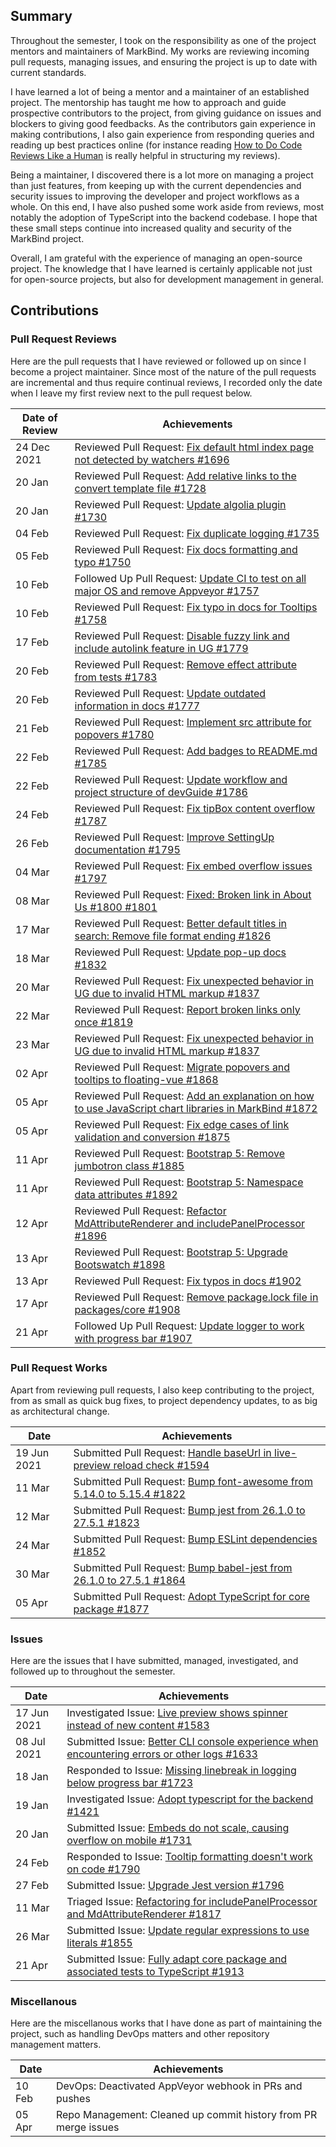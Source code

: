 ## Summary

Throughout the semester, I took on the responsibility as one of the project mentors and maintainers of MarkBind. My works are reviewing incoming pull requests, managing issues, and ensuring the project is up to date with current standards.

I have learned a lot of being a mentor and a maintainer of an established project. The mentorship has taught me how to approach and guide prospective contributors to the project, from giving guidance on issues and blockers to giving good feedbacks. As the contributors gain experience in making contributions, I also gain experience from responding queries and reading up best practices online (for instance reading [How to Do Code Reviews Like a Human](https://mtlynch.io/human-code-reviews-1/) is really helpful in structuring my reviews).

Being a maintainer, I discovered there is a lot more on managing a project than just features, from keeping up with the current dependencies and security issues to improving the developer and project workflows as a whole. On this end, I have also pushed some work aside from reviews, most notably the adoption of TypeScript into the backend codebase. I hope that these small steps continue into increased quality and security of the MarkBind project.

Overall, I am grateful with the experience of managing an open-source project. The knowledge that I have learned is certainly applicable not just for open-source projects, but also for development management in general.

## Contributions

### Pull Request Reviews

Here are the pull requests that I have reviewed or followed up on since I become a project maintainer. Since most of the nature of the pull requests are incremental and thus require continual reviews, I recorded only the date when I leave my first review next to the pull request below.

| Date of Review | Achievements |
|----------------|--------------|
| 24 Dec 2021    | Reviewed Pull Request: [Fix default html index page not detected by watchers #1696](https://github.com/MarkBind/markbind/pull/1696) |
| 20 Jan         | Reviewed Pull Request: [Add relative links to the convert template file #1728](https://github.com/MarkBind/markbind/pull/1728) |
| 20 Jan         | Reviewed Pull Request: [Update algolia plugin #1730](https://github.com/MarkBind/markbind/pull/1730) |
| 04 Feb         | Reviewed Pull Request: [Fix duplicate logging #1735](https://github.com/MarkBind/markbind/pull/1735) |
| 05 Feb         | Reviewed Pull Request: [Fix docs formatting and typo #1750](https://github.com/MarkBind/markbind/pull/1750) |
| 10 Feb         | Followed Up Pull Request: [Update CI to test on all major OS and remove Appveyor #1757](https://github.com/MarkBind/markbind/pull/1757) |
| 10 Feb         | Reviewed Pull Request: [Fix typo in docs for Tooltips #1758](https://github.com/MarkBind/markbind/pull/1758) |
| 17 Feb         | Reviewed Pull Request: [Disable fuzzy link and include autolink feature in UG #1779](https://github.com/MarkBind/markbind/pull/1779) |
| 20 Feb         | Reviewed Pull Request: [Remove effect attribute from tests #1783](https://github.com/MarkBind/markbind/pull/1783) |
| 20 Feb         | Reviewed Pull Request: [Update outdated information in docs #1777](https://github.com/MarkBind/markbind/pull/1777) |
| 21 Feb         | Reviewed Pull Request: [Implement src attribute for popovers #1780](https://github.com/MarkBind/markbind/pull/1780) |
| 22 Feb         | Reviewed Pull Request: [Add badges to README.md #1785](https://github.com/MarkBind/markbind/pull/1785) |
| 22 Feb         | Reviewed Pull Request: [Update workflow and project structure of devGuide #1786](https://github.com/MarkBind/markbind/pull/1786) |
| 24 Feb         | Reviewed Pull Request: [Fix tipBox content overflow #1787](https://github.com/MarkBind/markbind/pull/1787) |
| 26 Feb         | Reviewed Pull Request: [Improve SettingUp documentation #1795](https://github.com/MarkBind/markbind/pull/1795) |
| 04 Mar         | Reviewed Pull Request: [Fix embed overflow issues #1797](https://github.com/MarkBind/markbind/pull/1797) |
| 08 Mar         | Reviewed Pull Request: [Fixed: Broken link in About Us #1800 #1801](https://github.com/MarkBind/markbind/pull/1801) |
| 17 Mar         | Reviewed Pull Request: [Better default titles in search: Remove file format ending #1826](https://github.com/MarkBind/markbind/pull/1826) |
| 18 Mar         | Reviewed Pull Request: [Update pop-up docs #1832](https://github.com/MarkBind/markbind/pull/1832) |
| 20 Mar         | Reviewed Pull Request: [Fix unexpected behavior in UG due to invalid HTML markup #1837](https://github.com/MarkBind/markbind/pull/1837) |
| 22 Mar         | Reviewed Pull Request: [Report broken links only once #1819](https://github.com/MarkBind/markbind/pull/1819) |
| 23 Mar         | Reviewed Pull Request: [Fix unexpected behavior in UG due to invalid HTML markup #1837](https://github.com/MarkBind/markbind/pull/1837) |
| 02 Apr         | Reviewed Pull Request: [Migrate popovers and tooltips to floating-vue #1868](https://github.com/MarkBind/markbind/pull/1868) |
| 05 Apr         | Reviewed Pull Request: [Add an explanation on how to use JavaScript chart libraries in MarkBind #1872](https://github.com/MarkBind/markbind/pull/1872) |
| 05 Apr         | Reviewed Pull Request: [Fix edge cases of link validation and conversion #1875](https://github.com/MarkBind/markbind/pull/1875) |
| 11 Apr         | Reviewed Pull Request: [Bootstrap 5: Remove jumbotron class #1885](https://github.com/MarkBind/markbind/pull/1885) |
| 11 Apr         | Reviewed Pull Request: [Bootstrap 5: Namespace data attributes #1892](https://github.com/MarkBind/markbind/pull/1892) |
| 12 Apr         | Reviewed Pull Request: [Refactor MdAttributeRenderer and includePanelProcessor #1896](https://github.com/MarkBind/markbind/pull/1896) |
| 13 Apr         | Reviewed Pull Request: [Bootstrap 5: Upgrade Bootswatch #1898](https://github.com/MarkBind/markbind/pull/1898) |
| 13 Apr         | Reviewed Pull Request: [Fix typos in docs #1902](https://github.com/MarkBind/markbind/pull/1902) |
| 17 Apr         | Reviewed Pull Request: [Remove package.lock file in packages/core #1908](https://github.com/MarkBind/markbind/pull/1908) |
| 21 Apr         | Followed Up Pull Request: [Update logger to work with progress bar #1907](https://github.com/MarkBind/markbind/pull/1907)

### Pull Request Works

Apart from reviewing pull requests, I also keep contributing to the project, from as small as quick bug fixes, to project dependency updates, to as big as architectural change.

| Date        | Achievements |
|-------------|--------------|
| 19 Jun 2021 | Submitted Pull Request: [Handle baseUrl in live-preview reload check #1594](https://github.com/MarkBind/markbind/pull/1594) |
| 11 Mar | Submitted Pull Request: [Bump font-awesome from 5.14.0 to 5.15.4 #1822](https://github.com/MarkBind/markbind/pull/1822) |
| 12 Mar | Submitted Pull Request: [Bump jest from 26.1.0 to 27.5.1 #1823](https://github.com/MarkBind/markbind/pull/1823) |
| 24 Mar | Submitted Pull Request: [Bump ESLint dependencies #1852](https://github.com/MarkBind/markbind/pull/1852) |
| 30 Mar | Submitted Pull Request: [Bump babel-jest from 26.1.0 to 27.5.1 #1864](https://github.com/MarkBind/markbind/pull/1864) |
| 05 Apr | Submitted Pull Request: [Adopt TypeScript for core package #1877](https://github.com/MarkBind/markbind/pull/1877) |

### Issues

Here are the issues that I have submitted, managed, investigated, and followed up to throughout the semester.

| Date        | Achievements |
|-------------|--------------|
| 17 Jun 2021 | Investigated Issue: [Live preview shows spinner instead of new content #1583](https://github.com/MarkBind/markbind/issues/1583) |
| 08 Jul 2021 | Submitted Issue: [Better CLI console experience when encountering errors or other logs #1633](https://github.com/MarkBind/markbind/issues/1633) |
| 18 Jan | Responded to Issue: [Missing linebreak in logging below progress bar #1723](https://github.com/MarkBind/markbind/issues/1723) |
| 19 Jan | Investigated Issue: [Adopt typescript for the backend #1421](https://github.com/MarkBind/markbind/issues/1421) |
| 20 Jan | Submitted Issue: [Embeds do not scale, causing overflow on mobile #1731](https://github.com/MarkBind/markbind/issues/1731) |
| 24 Feb | Responded to Issue: [Tooltip formatting doesn't work on code #1790](https://github.com/MarkBind/markbind/issues/1790) |
| 27 Feb | Submitted Issue: [Upgrade Jest version #1796](https://github.com/MarkBind/markbind/issues/1796) |
| 11 Mar | Triaged Issue: [Refactoring for includePanelProcessor and MdAttributeRenderer #1817](https://github.com/MarkBind/markbind/issues/1817)
| 26 Mar | Submitted Issue: [Update regular expressions to use literals #1855](https://github.com/MarkBind/markbind/issues/1855) |
| 21 Apr | Submitted Issue: [Fully adapt core package and associated tests to TypeScript #1913](https://github.com/MarkBind/markbind/issues/1913) |

### Miscellanous

Here are the miscellanous works that I have done as part of maintaining the project, such as handling DevOps matters and other repository management matters.

| Date        | Achievements |
|-------------|--------------|
| 10 Feb      | DevOps: Deactivated AppVeyor webhook in PRs and pushes |
| 05 Apr      | Repo Management: Cleaned up commit history from PR merge issues |
